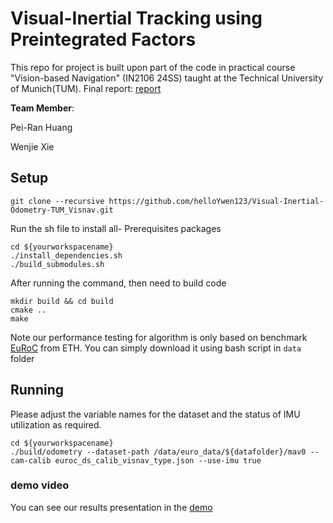 # Visual-Inertial Tracking using Preintegrated Factors

This repo for project is built upon part of the code in practical course "Vision-based Navigation" (IN2106 24SS) taught at the Technical University of Munich(TUM). 
Final report: [report](Report_Visual_Inertial_odometry.pdf)

**Team Member**:


Pei-Ran Huang

Wenjie Xie

## Setup
```
git clone --recursive https://github.com/helloYwen123/Visual-Inertial-Odometry-TUM_Visnav.git
```
Run the sh file to install all- Prerequisites packages

```
cd ${yourworkspacename}
./install_dependencies.sh
./build_submodules.sh
```
After running the command, then need to build code
```
mkdir build && cd build
cmake ..
make
```
Note our performance testing for algorithm is only based on benchmark [EuRoC](https://projects.asl.ethz.ch/datasets/doku.php?id=kmavvisualinertialdatasets) from ETH. You can simply download it using bash script in `data` folder
## Running 

Please adjust the variable names for the dataset and the status of IMU utilization as required.
```
cd ${yourworkspacename}
./build/odometry --dataset-path /data/euro_data/${datafolder}/mav0 --cam-calib euroc_ds_calib_visnav_type.json --use-imu true
```
### demo video
You can see our results presentation in the [demo](https://drive.google.com/file/d/1wb0d1FAokyZxkMmGQOABPveuwGAcV28H/view?usp=drive_link)


